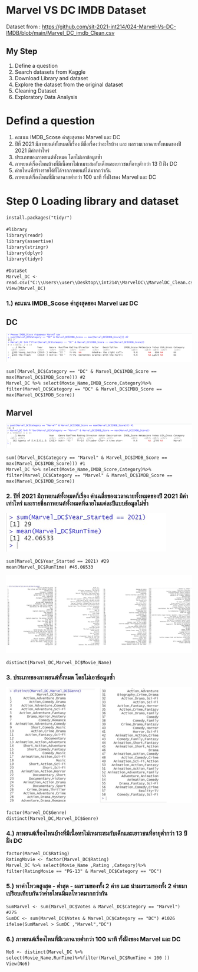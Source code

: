 # Marvel VS DC IMDB Dataset

Dataset from : https://github.com/sit-2021-int214/024-Marvel-Vs-DC-IMDB/blob/main/Marvel_DC_imdb_Clean.csv

## My Step
1. Define a question
2. Search datasets from Kaggle
3. Download Library and dataset
4. Explore the dataset from the original dataset
5. Cleaning Dataset
6. Exploratory Data Analysis

# Defind a question
1. คะแนน IMDB_Scose ค่าสูงสุดของ Marvel และ DC
2. ปีที่ 2021 มีภาพยนต์ทั้งหมดกี่เรื่อง มีชื่อเรื่องว่าอะไรบ้าง และ ผลรวมเวลาฉายทั้งหมดของปี 2021 มีค่าเท่าไหร่
3. ประเภทของภาพยนต์ทั้งหมด โดยไม่เอาข้อมูลซ้ำ
4. ภาพยนต์เรื่องไหนบ้างที่มีเนื้อหาไม่เหมาะสมกับเด็กและเยาวชนที่อายุต่ำกว่า 13 ปี ฝั่ง DC 
5. ค่ายไหนที่สร้างรายได้ที่ได้จากภาพยนต์ได้มากกว่ากัน
6. ภาพยนต์เรื่องไหนที่มีเวลาฉายต่ำกว่า 100 นาที ทั้งฝั่งของ Marvel และ DC

# Step 0 Loading library and dataset
```{R}
install.packages("tidyr")

#library
library(readr)
library(assertive)
library(stringr)
library(dplyr)
library(tidyr)

#DataSet
Marvel_DC <- read.csv("C:\\Users\\user\\Desktop\\int214\\MarvelDC\\MarvelDC_Clean.csv")
View(Marvel_DC)
```
### 1.) คะแนน IMDB_Scose ค่าสูงสุดของ Marvel และ DC
## DC
![DC](https://github.com/sit-2021-int214/024-Marvel-Vs-DC-IMDB/blob/main/PictureResult/1DC.png)
```{R}
sum((Marvel_DC$Category == "DC" & Marvel_DC$IMDB_Score == max(Marvel_DC$IMDB_Score))) #2
Marvel_DC %>% select(Movie_Name,IMDB_Score,Category)%>%
filter(Marvel_DC$Category == "DC" & Marvel_DC$IMDB_Score == max(Marvel_DC$IMDB_Score))
```
## Marvel
![Marvel](https://github.com/sit-2021-int214/024-Marvel-Vs-DC-IMDB/blob/main/PictureResult/1Marvel.png)
```{R}
sum((Marvel_DC$Category == "Marvel" & Marvel_DC$IMDB_Score == max(Marvel_DC$IMDB_Score))) #1
Marvel_DC %>% select(Movie_Name,IMDB_Score,Category)%>% 
filter(Marvel_DC$Category == "Marvel" & Marvel_DC$IMDB_Score == max(Marvel_DC$IMDB_Score))
```

### 2. ปีที่ 2021 มีภาพยนต์ทั้งหมดกี่เรื่อง ค่าเฉลี่ยของเวลาฉายทั้งหมดของปี 2021 มีค่าเท่าไหร่ และรายชื่อภาพยนต์ทั้งหมดที่ฉายในแต่ละปีแบบข้อมูลไม่ซ้ำ
![No2](https://github.com/sit-2021-int214/024-Marvel-Vs-DC-IMDB/blob/main/PictureResult/AnsNo2.jpg)
```{R}
sum(Marvel_DC$Year_Started == 2021) #29
mean(Marvel_DC$RunTime) #45.06533
```
![No2](https://github.com/sit-2021-int214/024-Marvel-Vs-DC-IMDB/blob/main/PictureResult/AnsNo2_1.jpg)
```{R}
distinct(Marvel_DC,Marvel_DC$Movie_Name)
```

### 3. ประเภทของภาพยนต์ทั้งหมด โดยไม่เอาข้อมูลซ้ำ
![No3](https://github.com/sit-2021-int214/024-Marvel-Vs-DC-IMDB/blob/main/PictureResult/AnsNo3.jpg)
```{R}
factor(Marvel_DC$Genre)
distinct(Marvel_DC,Marvel_DC$Genre) 
```

### 4.) ภาพยนต์เรื่องไหนบ้างที่มีเนื้อหาไม่เหมาะสมกับเด็กและเยาวชนที่อายุต่ำกว่า 13 ปี ฝั่ง DC
```{R}
factor(Marvel_DC$Rating)
RatingMovie <- factor(Marvel_DC$Rating)
Marvel_DC %>% select(Movie_Name ,Rating ,Category)%>%
filter(RatingMovie == "PG-13" & Marvel_DC$Category == "DC")
```
### 5.) หาค่าโหวตสูงสุด - ต่ำสุด - ผลรวมของทั้ง 2 ค่าย และ นำผลรวมของทั้ง 2 ค่ายมาเปรียบเทียบกันว่าค่ายไหนมีผลโหวตมากกว่ากัน
```{R}
SumMarvel <- sum(Marvel_DC$Votes & Marvel_DC$Category == "Marvel") #275
SumDC <- sum(Marvel_DC$Votes & Marvel_DC$Category == "DC") #1026
ifelse(SumMarvel > SumDC ,"Marvel","DC")
```

### 6.) ภาพยนต์เรื่องไหนที่มีเวลาฉายต่ำกว่า 100 นาที ทั้งฝั่งของ Marvel และ DC
```{R}
No6 <- distinct(Marvel_DC %>% select(Movie_Name,RunTime)%>%filter(Marvel_DC$RunTime < 100 ))
View(No6)
```
